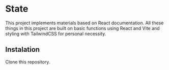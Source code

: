 # State
This project implements materials based on React documentation. All these things in this project are built on basic functions using React and Vite and styling with TailwindCSS for personal necessity.

## Instalation
Clone this repository.
